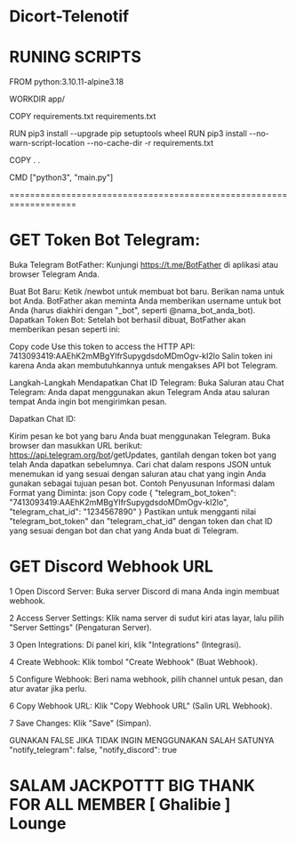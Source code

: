 # Dicort-Telenotif

# RUNING SCRIPTS
FROM python:3.10.11-alpine3.18

WORKDIR app/

COPY requirements.txt requirements.txt

RUN pip3 install --upgrade pip setuptools wheel
RUN pip3 install --no-warn-script-location --no-cache-dir -r requirements.txt

COPY . .

CMD ["python3", "main.py"]

===================================================================
# GET Token Bot Telegram:
Buka Telegram BotFather: Kunjungi https://t.me/BotFather di aplikasi atau browser Telegram Anda.

Buat Bot Baru:
  Ketik /newbot untuk membuat bot baru.
  Berikan nama untuk bot Anda.
  BotFather akan meminta Anda memberikan username untuk bot Anda (harus diakhiri dengan "_bot", seperti @nama_bot_anda_bot).
  Dapatkan Token Bot: Setelah bot berhasil dibuat, BotFather akan memberikan pesan seperti ini:

  Copy code
  Use this token to access the HTTP API:
  7413093419:AAEhK2mMBgYIfrSupygdsdoMDmOgv-kI2lo
  Salin token ini karena Anda akan membutuhkannya untuk mengakses API bot Telegram.
  
  Langkah-Langkah Mendapatkan Chat ID Telegram:
  Buka Saluran atau Chat Telegram: Anda dapat menggunakan akun Telegram Anda atau saluran tempat Anda ingin bot mengirimkan pesan.
  
  Dapatkan Chat ID:
  
  Kirim pesan ke bot yang baru Anda buat menggunakan Telegram.
  Buka browser dan masukkan URL berikut: https://api.telegram.org/bot<TOKEN>/getUpdates, gantilah <TOKEN> dengan token bot yang telah Anda dapatkan sebelumnya.
  Cari chat dalam respons JSON untuk menemukan id yang sesuai dengan saluran atau chat yang ingin Anda gunakan sebagai tujuan pesan bot.
  Contoh Penyusunan Informasi dalam Format yang Diminta:
  json
  Copy code
  {
    "telegram_bot_token": "7413093419:AAEhK2mMBgYIfrSupygdsdoMDmOgv-kI2lo",
    "telegram_chat_id": "1234567890"
  }
  Pastikan untuk mengganti nilai "telegram_bot_token" dan "telegram_chat_id" dengan token dan chat ID yang sesuai dengan bot dan chat yang Anda buat di Telegram.

# GET Discord Webhook URL
   1 Open Discord Server: Buka server Discord di mana Anda ingin membuat webhook.

   2 Access Server Settings: Klik nama server di sudut kiri atas layar, lalu pilih "Server Settings" (Pengaturan Server).

   3 Open Integrations: Di panel kiri, klik "Integrations" (Integrasi).

   4 Create Webhook: Klik tombol "Create Webhook" (Buat Webhook).

   5 Configure Webhook: Beri nama webhook, pilih channel untuk pesan, dan atur avatar jika perlu.

   6 Copy Webhook URL: Klik "Copy Webhook URL" (Salin URL Webhook).

   7 Save Changes: Klik "Save" (Simpan).

GUNAKAN FALSE JIKA TIDAK INGIN MENGGUNAKAN SALAH SATUNYA 
   "notify_telegram": false,
   "notify_discord": true

SALAM JACKPOTTT BIG THANK FOR ALL MEMBER  [ Ghalibie ] Lounge
===================================================================
